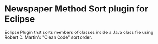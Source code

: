 # Newspaper Method Sort plugin for Eclipse

Eclipse Plugin that sorts members of classes inside a Java class file using Robert 
C. Martin's "Clean Code" sort order.  